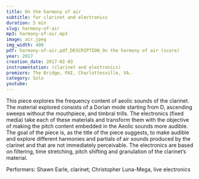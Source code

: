 ```yaml
---
title: On the harmony of air
subtitle: for clarinet and electronics
duration: 5 min
slug: harmony-of-air
mp3: harmony-of-air.mp3
image: air.jpeg
img_width: 400
pdf: harmony-of-air.pdf_DESCRIPTION_On the harmony of air (score)
year: 2017
creation_date: 2017-02-03
instrumentation: (clarinet and electronics)
premiere: The Bridge, PAI, Charlottesville, VA.
category: Solo
youtube:
---
```


This piece explores the frequency content of aeolic sounds of the clarinet. The material explored consists of a Dorian mode starting from D, ascending sweeps without the mouthpiece, and timbral trills. The electronics (fixed media) take each of these materials and transform them with the objective of making the pitch content embedded in the Aeolic sounds more audible. The goal of the piece is, as the title of the piece suggests, to make audible and explore different harmonies and partials of air sounds produced by the clarinet and that are not immediately perceivable. The electronics are based on filtering, time stretching, pitch shifting and granulation of the clarinet’s material. 

Performers: Shawn Earle, clarinet; Christopher Luna-Mega, live electronics